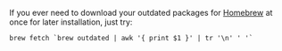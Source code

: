 
If you ever need to download your outdated packages for [Homebrew](http://mxcl.github.com/homebrew/ "Homebrew") at once for later installation, just try:
```
brew fetch `brew outdated | awk '{ print $1 }' | tr '\n' ' '`
```